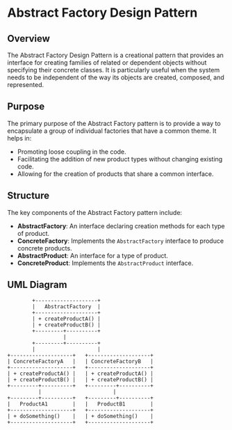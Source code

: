 # Abstract Factory Design Pattern

## Overview

The Abstract Factory Design Pattern is a creational pattern that provides an interface for creating families of related or dependent objects without specifying their concrete classes. It is particularly useful when the system needs to be independent of the way its objects are created, composed, and represented.

## Purpose

The primary purpose of the Abstract Factory pattern is to provide a way to encapsulate a group of individual factories that have a common theme. It helps in:

- Promoting loose coupling in the code.
- Facilitating the addition of new product types without changing existing code.
- Allowing for the creation of products that share a common interface.

## Structure

The key components of the Abstract Factory pattern include:

- **AbstractFactory**: An interface declaring creation methods for each type of product.
- **ConcreteFactory**: Implements the `AbstractFactory` interface to produce concrete products.
- **AbstractProduct**: An interface for a type of product.
- **ConcreteProduct**: Implements the `AbstractProduct` interface.

## UML Diagram

```plaintext
        +--------------------+
        |   AbstractFactory  |
        +--------------------+
        | + createProductA() |
        | + createProductB() |
        +---------+----------+
                  |
        +---------+----------+
        |                    |
+--------------------+   +--------------------+
| ConcreteFactoryA   |   | ConcreteFactoryB   |
+--------------------+   +--------------------+
| + createProductA() |   | + createProductA() |
| + createProductB() |   | + createProductB() |
+---------+----------+   +---------+----------+
          |                       |
+---------+----------+   +---------+----------+
|   ProductA1        |   |   ProductB1        |
+--------------------+   +--------------------+
| + doSomething()    |   | + doSomething()    |
+--------------------+   +--------------------+
